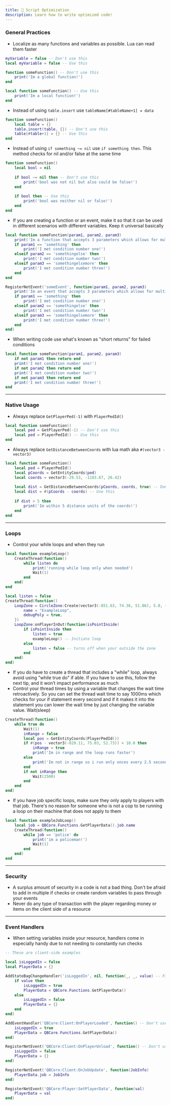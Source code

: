 ```yaml
---
title: 🚀 Script Optimization
description: Learn how to write optimized code!
---
```


### General Practices

* Localize as many functions and variables as possible. Lua can read them faster

```lua
myVariable = false -- Don't use this
local myVariable = false -- Use this

function someFunction() -- Don't use this
    print('Im a global function!')
end

local function someFunction() -- Use this
    print('Im a local function!')
end
```

* Instead of using `table.insert` use `tableName[#tableName+1] = data`

```lua
function someFunction()
    local table = {}
    table.insert(table, {}) -- Don't use this
    table[#table+1] = {} -- Use this
end
```

* Instead of using `if something ~= nil` use `if something then`. This method checks for nil and/or false at the same time

```lua
function someFunction()
    local bool = nil
    
    if bool ~= nil then -- Don't use this
        print('bool was not nil but also could be false!')
    end
    
    if bool then -- Use this
        print('bool was neither nil or false!')
    end
end
```

* If you are creating a function or an event, make it so that it can be used in different scenarios with different variables. Keep it universal basically

```lua
local function someFunction(param1, param2, param3)
    print('Im a function that accepts 3 parameters which allows for multiple conditions!')
    if param1 == 'something' then
        print('I met condition number one!')
    elseif param2 == 'somethingelse' then
        print('I met condition number two!')
    elseif param3 == 'somethingelsemore' then
        print('I met condition number three!')
    end
end

RegisterNetEvent('someEvent', function(param1, param2, param3)
    print('Im an event that accepts 3 parameters which allows for multiple conditions!')
    if param1 == 'something' then
        print('I met condition number one!')
    elseif param2 == 'somethingelse' then
        print('I met condition number two!')
    elseif param3 == 'somethingelsemore' then
        print('I met condition number three!')
    end
end)
```

* When writing code use what's known as "short returns" for failed conditions

```lua
local function someFunction(param1, param2, param3)
    if not param1 then return end
    print('I met condition number one!')
    if not param2 then return end
    print('I met condition number two!')
    if not param3 then return end
    print('I met condition number three!')
end
```

***

### Native Usage

* Always replace `GetPlayerPed(-1)` with `PlayerPedId()`

```lua
local function someFunction()
    local ped = GetPlayerPed(-1) -- Don't use this
    local ped = PlayerPedId() -- Use this
end
```

* Always replace `GetDistanceBetweenCoords` with lua math aka `#(vector3 - vector3)`

```lua
local function someFunction()
    local ped = PlayerPedId()
    local pCoords = GetEntityCoords(ped)
    local coords = vector3(-29.53, -1103.67, 26.42)
    
    local dist = GetDistanceBetweenCoords(pCoords, coords, true) -- Don't use this
    local dist = #(pCoords - coords) -- Use this
    
    if dist > 5 then
        print('Im within 5 distance units of the coords!')
    end
end
```

***

### Loops

* Control your while loops and when they run

```lua
local function exampleLoop()
    CreateThread(function()
        while listen do
            print('running while loop only when needed')
            Wait(1)
        end
    end)
end

local listen = false
CreateThread(function()
    LoopZone = CircleZone:Create(vector3(-851.63, 74.36, 51.86), 5.0, {
        name = "ExampleLoop",
        debugPoly = true,
    })
    LoopZone:onPlayerInOut(function(isPointInside)
        if isPointInside then
            listen = true
            exampleLoop() -- Initiate loop
        else
            listen = false -- turns off when your outside the zone
        end
    end)
end)
```

* If you do have to create a thread that includes a "while" loop, always avoid using "while true do" if able. If you have to use this, follow the next tip, and it won’t impact performance as much
* Control your thread times by using a variable that changes the wait time retroactively. So you can set the thread wait time to say 1000ms which checks for your if statement every second and if it makes it into the statement you can lower the wait time by just changing the variable value. Wait(sleep)

```lua
CreateThread(function()
    while true do
        Wait(1)
        inRange = false
        local pos = GetEntityCoords(PlayerPedId())
        if #(pos - vector3(-829.11, 75.03, 52.73)) < 10.0 then
            inRange = true
            print('Im in range and the loop runs faster')
        else
            print('Im not in range so i run only onces every 2.5 seconds')
        end
        if not inRange then
            Wait(2500)
        end
    end
end)
```

* If you have job specific loops, make sure they only apply to players with that job. There's no reason for someone who is not a cop to be running a loop on their machine that does not apply to them

```lua
local function exampleJobLoop()
    local job = QBCore.Functions.GetPlayerData().job.name
    CreateThread(function()
        while job == 'police' do
            print('im a policeman!')
            Wait(1)
        end
    end)
end
```

***

### Security

* A surplus amount of security in a code is not a bad thing. Don't be afraid to add in multiple if checks or create random variables to pass through your events
* Never do any type of transaction with the player regarding money or items on the client side of a resource

***

### Event Handlers

* When setting variables inside your resource, handlers come in especially handy due to not needing to constantly run checks

```lua
-- These are client-side examples

local isLoggedIn = false
local PlayerData = {}

AddStateBagChangeHandler('isLoggedIn', nil, function(_, _, value) -- FiveM native method
    if value then
        isLoggedIn = true
        PlayerData = QBCore.Functions.GetPlayerData()
    else
        isLoggedIn = false
        PlayerData = {}
    end
end)

AddEventHandler('QBCore:Client:OnPlayerLoaded', function() -- Don't use this with the native method
    isLoggedIn = true
    PlayerData = QBCore.Functions.GetPlayerData()
end)

RegisterNetEvent('QBCore:Client:OnPlayerUnload', function() -- Don't use this with the native method
    isLoggedIn = false
    PlayerData = {}
end)

RegisterNetEvent('QBCore:Client:OnJobUpdate', function(JobInfo)
    PlayerData.job = JobInfo
end)

RegisterNetEvent('QBCore:Player:SetPlayerData', function(val)
    PlayerData = val
end)
```
